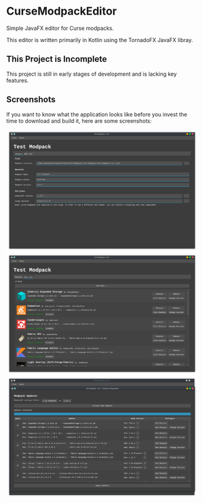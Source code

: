 # CurseModpackEditor
Simple JavaFX editor for Curse modpacks.

This editor is written primarily in Kotlin using the TornadoFX JavaFX libray.

## This Project is Incomplete
This project is still in early stages of development and is lacking key features.

## Screenshots
If you want to know what the application looks like before you invest the time to download and build it, here are some screenshots:

![Details Screen](https://raw.githubusercontent.com/Kneelawk/CurseModpackEditor/master/screenshots/Details-Screenshot_20201228_081324.png)
![Mod List Screen](https://raw.githubusercontent.com/Kneelawk/CurseModpackEditor/master/screenshots/Mod-List-Screenshot_20201228_081256.png)
![Updater Screen](https://raw.githubusercontent.com/Kneelawk/CurseModpackEditor/master/screenshots/Updater-Screenshot_20201228_081420.png)
